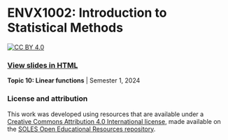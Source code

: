 # ENVX1002: Introduction to Statistical Methods

[![CC BY 4.0][cc-by-shield]][cc-by]

### [View slides in HTML](https://envx-resources.github.io/ENVX1002-2024-Lecture-Topic10/)

**Topic 10: Linear functions** | Semester 1, 2024

### License and attribution

This work was developed using resources that are available under a [Creative Commons Attribution 4.0 International license][cc-by], made available on the [SOLES Open Educational Resources repository][soles-oer].

[cc-by]: http://creativecommons.org/licenses/by/4.0/
[cc-by-shield]: https://img.shields.io/badge/License-CC%20BY%204.0-lightgrey.svg
[soles-oer]: https://github.com/usyd-soles-edu
